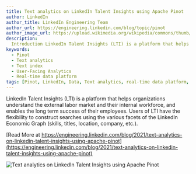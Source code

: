 ```yaml
---
title: Text analytics on LinkedIn Talent Insights using Apache Pinot
author: LinkedIn
author_title: LinkedIn Engineering Team
author_url: https://engineering.linkedin.com/blog/topic/pinot
author_image_url: https://upload.wikimedia.org/wikipedia/commons/thumb/e/e9/Linkedin_icon.svg/512px-Linkedin_icon.svg.png
description:
  Introduction LinkedIn Talent Insights (LTI) is a platform that helps organizations understand the external labor market and their internal workforce, and enables the long term success of their employees
keywords:
  - Pinot
  - Text analytics
  - Text index
  - User-Facing Analytics
  - Real-time data platform
tags: [Pinot, LinkedIn, Data, Text analytics, real-time data platform, Realtime, ThirdEye, Analytics, User-Facing Analytics]
---
```


LinkedIn Talent Insights (LTI) is a platform that helps organizations understand the external labor market and their internal workforce, and enables the long term success of their employees. Users of LTI have the flexibility to construct searches using the various facets of the LinkedIn Economic Graph (skills, titles, location, company, etc.).

[Read More at https://engineering.linkedin.com/blog/2021/text-analytics-on-linkedin-talent-insights-using-apache-pinot](https://engineering.linkedin.com/blog/2021/text-analytics-on-linkedin-talent-insights-using-apache-pinot)

![Text analytics on LinkedIn Talent Insights using Apache Pinot](https://content.linkedin.com/content/dam/engineering/site-assets/images/blog/posts/2021/06/ltipinot6.png)
